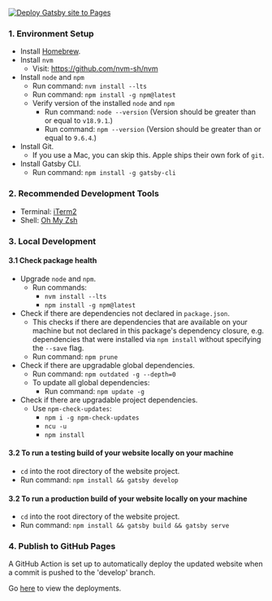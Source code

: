 [![Deploy Gatsby site to Pages](https://github.com/naw-db/naw-db.github.io/actions/workflows/gatsby.yml/badge.svg)](https://github.com/naw-db/naw-db.github.io/actions/workflows/gatsby.yml)

### 1. Environment Setup
* Install [Homebrew](https://docs.brew.sh/Installation).
* Install `nvm`
    * Visit: https://github.com/nvm-sh/nvm
* Install `node` and `npm`
    * Run command: `nvm install --lts`
    * Run command: `npm install -g npm@latest`
    * Verify version of the installed `node` and `npm`
        * Run command: `node --version` (Version should be greater than or equal to `v18.9.1`.)
        * Run command: `npm --version` (Version should be greater than or equal to `9.6.4`.)
* Install Git.
    * If you use a Mac, you can skip this. Apple ships their own fork of `git`.
* Install Gatsby CLI.
    * Run command: `npm install -g gatsby-cli`

### 2. Recommended Development Tools
* Terminal: [iTerm2](https://www.iterm2.com/)
* Shell: [Oh My Zsh](https://github.com/robbyrussell/oh-my-zsh)

### 3. Local Development
#### 3.1 Check package health
* Upgrade `node` and `npm`.
    * Run commands:
        * `nvm install --lts`
        * `npm install -g npm@latest`
* Check if there are dependencies not declared in `package.json`.
    * This checks if there are dependencies that are available on your machine but not declared in this package's dependency closure, e.g. dependencies that were installed via `npm install` without specifying the `--save` flag.
    * Run command: `npm prune`
* Check if there are upgradable global dependencies.
    * Run command: `npm outdated -g --depth=0`
    * To update all global dependencies:
        * Run command: `npm update -g`
* Check if there are upgradable project dependencies.
    * Use `npm-check-updates`:
        * `npm i -g npm-check-updates`
        * `ncu -u`
        * `npm install`

#### 3.2 To run a testing build of your website locally on your machine
* `cd` into the root directory of the website project.
* Run command: `npm install && gatsby develop`

#### 3.2 To run a production build of your website locally on your machine
* `cd` into the root directory of the website project.
* Run command: `npm install && gatsby build && gatsby serve`

### 4. Publish to GitHub Pages
A GitHub Action is set up to automatically deploy the updated website when a commit is pushed to the 'develop' branch.

Go [here](https://github.com/naw-db/naw-db.github.io/actions/workflows/gatsby.yml) to view the deployments.
